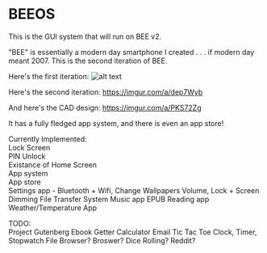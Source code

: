 # BEEOS
This is the GUI system that will run on BEE v2.

"BEE" is essentially a modern day smartphone I created . . . if modern day meant 2007.
This is the second iteration of BEE.

Here's the first iteration:
![alt text](https://i.imgur.com/2opERe1.jpg "BEE v1.0")

Here's the second iteration:
https://imgur.com/a/dep7Wyb

And here's the CAD design:
https://imgur.com/a/PKS72Zg



It has a fully fledged app system, and there is even an app store!


Currently Implemented:  
Lock Screen  
PIN Unlock  
Existance of Home Screen  
App system  
App store  
Settings app - Bluetooth + Wifi, Change Wallpapers
Volume, Lock + Screen Dimming
File Transfer System
Music app
EPUB Reading app  
Weather/Temperature App

TODO:  
Project Gutenberg Ebook Getter
Calculator
Email
Tic Tac Toe
Clock, Timer, Stopwatch
File Browser?
Broswer?
Dice Rolling?
Reddit?
